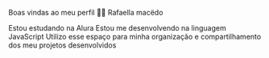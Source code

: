 Boas vindas ao meu perfil 💙💙
Rafaella macëdo

Estou estudando na Alura
Estou me desenvolvendo na linguagem JavaScript
Utilizo esse espaço para minha organização e compartilhamento dos meu projetos desenvolvidos
